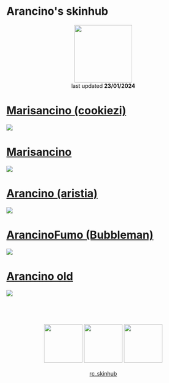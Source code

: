 # Arancino's skinhub
<p align="center">
<a href="https://osu.ppy.sh/users/11749789">
  <img src="https://a.ppy.sh/11749789"  
       width="150"
       height="150"></a>
<br>
last updated <b>23/01/2024</b>
</p>

# [Marisancino (cookiezi)](https://github.com/ryancranie/skinhub/raw/tyfh/player/arancino/Marisancino%20(cookiezi).osk)
[![](https://osu.ppy.sh/ss/19001106/bc28)](https://github.com/ryancranie/skinhub/raw/tyfh/player/arancino/Marisancino%20(cookiezi).osk)

# [Marisancino](https://github.com/ryancranie/skinhub/raw/tyfh/player/arancino/Marisancino.osk)
[![](https://i.imgur.com/zQ5DUls.png)](https://github.com/ryancranie/skinhub/raw/tyfh/player/arancino/Marisancino.osk)

# [Arancino (aristia)](https://github.com/ryancranie/skinhub/raw/tyfh/player/arancino/Arancino%20(aristia).osk)
[![](https://i.imgur.com/ubT7Arh.jpeg)](https://github.com/ryancranie/skinhub/raw/tyfh/player/arancino/Arancino%20(aristia).osk)

# [ArancinoFumo (Bubbleman)](https://github.com/ryancranie/skinhub/raw/tyfh/player/arancino/ArancinoFumo%20(Bubbleman).osk)
[![](https://i.imgur.com/AKVTfXf.jpeg)](https://github.com/ryancranie/skinhub/raw/tyfh/player/arancino/ArancinoFumo%20(Bubbleman).osk)

# [Arancino old](https://github.com/ryancranie/skinhub/raw/tyfh/player/arancino/Arancino%20old.osk)
[![](https://i.imgur.com/Uv75qvA.jpeg)](https://github.com/ryancranie/skinhub/raw/tyfh/player/arancino/Arancino%20old.osk)

#
<p align="center">
  <br></br>
  <a href="https://www.twitch.tv/arancinoo">
  <img src="https://i.imgur.com/HM030lk.png" 
       width="100" 
       height="100"></a>
  <a href="https://www.youtube.com/c/Arancinoo">
  <img src="https://i.imgur.com/YWbDUUy.png"  
       width="100" 
       height="100"></a>
  <a href="https://twitter.com/Arnacino">
  <img src="https://i.imgur.com/PUQ5uWf.png" 
       width="100" 
       height="100"></a>
  <br></br>
  <a href="https://github.com/ryancranie/skinhub">rc_skinhub</a>
 </p>



